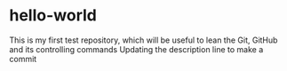 # hello-world
This is my first test repository, which will be useful to lean the Git, GitHub and its controlling commands 
Updating the description line to make a commit 

